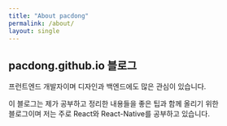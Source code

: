 ```yaml
---
title: "About pacdong"
permalink: /about/
layout: single
---
```


## pacdong.github.io 블로그

프런트엔드 개발자이며 디자인과 백엔드에도 많은 관심이 있습니다.  

이 블로그는 제가 공부하고 정리한 내용들을 좋은 팁과 함께 올리기 위한   
블로그이며 저는 주로 React와 React-Native를 공부하고 있습니다.  
